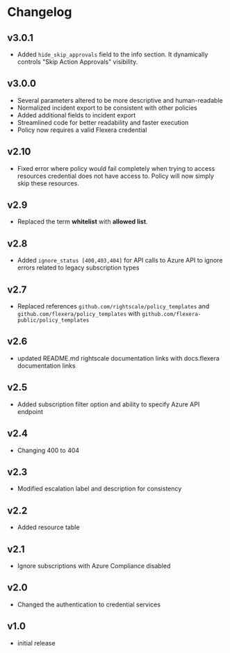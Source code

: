 # Changelog

## v3.0.1

- Added `hide_skip_approvals` field to the info section. It dynamically controls "Skip Action Approvals" visibility.

## v3.0.0

- Several parameters altered to be more descriptive and human-readable
- Normalized incident export to be consistent with other policies
- Added additional fields to incident export
- Streamlined code for better readability and faster execution
- Policy now requires a valid Flexera credential

## v2.10

- Fixed error where policy would fail completely when trying to access resources credential does not have access to. Policy will now simply skip these resources.

## v2.9

- Replaced the term **whitelist** with **allowed list**.

## v2.8

- Added `ignore_status [400,403,404]` for API calls to Azure API to ignore errors related to legacy subscription types

## v2.7

- Replaced references `github.com/rightscale/policy_templates` and `github.com/flexera/policy_templates` with `github.com/flexera-public/policy_templates`

## v2.6

- updated README.md rightscale documentation links with docs.flexera documentation links

## v2.5

- Added subscription filter option and ability to specify Azure API endpoint

## v2.4

- Changing 400 to 404

## v2.3

- Modified escalation label and description for consistency

## v2.2

- Added resource table

## v2.1

- Ignore subscriptions with Azure Compliance disabled

## v2.0

- Changed the authentication to credential services

## v1.0

- initial release
